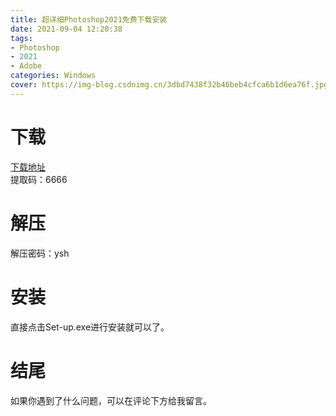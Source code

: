 ```yaml
---
title: 超详细Photoshop2021免费下载安装
date: 2021-09-04 12:20:38
tags:
- Photoshop
- 2021
- Adobe
categories: Windows
cover: https://img-blog.csdnimg.cn/3dbd7438f32b46beb4cfca6b1d6ea76f.jpg
---
```


# 下载
[下载地址](https://pan.baidu.com/s/12ipJjIgxgm9cxgCOByV6oQ)   
 提取码：6666

# 解压
解压密码：ysh

# 安装
直接点击Set-up.exe进行安装就可以了。

# 结尾
如果你遇到了什么问题，可以在评论下方给我留言。
